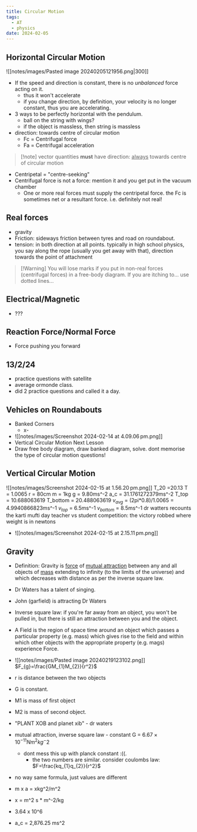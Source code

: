 ```yaml
---
title: Circular Motion
tags:
  - AT
  - physics
date: 2024-02-05
---
```

## Horizontal Circular Motion
![[notes/images/Pasted image 20240205121956.png|300]]
- If the speed and direction is constant, there is no *unbalanced* force acting on it.
	- thus it won't accelerate
	- if you change direction, by definition, your velocity is no longer constant, thus you are accelerating.
- 3 ways to be perfectly horizontal with the pendulum.
	- ball on the string with wings?
	- if the object is massless, then string is massless
- direction: towards centre of circular motion
	- Fc = Centrifugal force
	- Fa = Centrifugal acceleration
>[!note] vector quantities **must** have direction: <u>always</u> towards centre of circular motion

- Centripetal = "centre-seeking"
- Centrifugal force is not a force: mention it and you get put in the vacuum chamber
	- One or more real forces must supply the centripetal force. the Fc is sometimes net or a resultant force. i.e. definitely not real!
## Real forces
- gravity
- Friction: sideways friction between tyres and road on roundabout.
- tension: in both direction at all points. typically in high school physics, you say along the rope (usually you get away with that), direction towards the point of attachment

>[!Warning] You will lose marks if you put in non-real forces (centrifugal forces) in a free-body diagram. If you are itching to... use dotted lines...

## Electrical/Magnetic
- ???

## Reaction Force/Normal Force
- Force pushing you forward

## 13/2/24
- practice questions with satellite
- average ormonde class.
- did 2 practice questions and called it a day.

## Vehicles on Roundabouts
- Banked Corners
	- x-
- ![[notes/images/Screenshot 2024-02-14 at 4.09.06 pm.png]]
- Vertical Circular Motion Next Lesson
- Draw free body diagram, draw banked diagram, solve. dont memorise the type of circular motion questions!

## Vertical Circular Motion
![[notes/images/Screenshot 2024-02-15 at 1.56.20 pm.png]]
T_20 =20.13
T = 1.0065
r = 80cm
m = 1kg
g = 9.80ms^-2
a_c = 31.1761272379ms^-2
T_top = 10.688063619
T_bottom = 20.488063619
$v_{avg}$ = (2pi\*0.8)/1.0065 = 4.9940866823ms^-1
$v_{top}$ = 6.5ms^-1
$v_{bottom}$ = 8.5ms^-1
dr watters recounts the karti mufti day teacher vs student competition: the victory robbed where weight is in newtons
- ![[notes/images/Screenshot 2024-02-15 at 2.15.11 pm.png]]

## Gravity
- Definition: Gravity is <u>force</u> of <u>mutual attraction</u> between any and all objects of <u>mass</u> extending to infinity (to the limits of the universe) and which decreases with distance as per the inverse square law.
- Dr Waters has a talent of singing.
- John (garfield) is attracting Dr Waters
- Inverse square law: if you're far away from an object, you won't be pulled in, but there is still an attraction between you and the object.
- A Field is the region of space time around an object which passes a particular property (e.g. mass) which gives rise to the field and within which other objects with the appropriate property (e.g. mags) experience Force.
- ![[notes/images/Pasted image 20240219123102.png]]
$F_{g}=\frac{GM_{1}M_{2}}{r^2}$
- r is distance between the two objects
- G is constant.
- M1 is mass of first object
- M2 is mass of second object.
- "PLANT XOB and planet xib" - dr waters
- mutual attraction, inverse square law - constant G = $6.67 \times 10^{-11} Nm^2kg^-2$
	- dont mess this up with planck constant :((.
		- the two numbers are similar.
consider coulombs law: $F=\frac{kq_{1}q_{2}}{r^2}$
- no way same formula, just values are different
- m x a = xkg^2/m^2
- x = m^2 s * m^-2/kg

- 3.64 x 10^6
- a_c = 2,876.25 ms^2